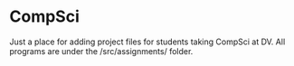 # CompSci

Just a place for adding project files for students taking CompSci at DV.
All programs are under the /src/assignments/ folder.
